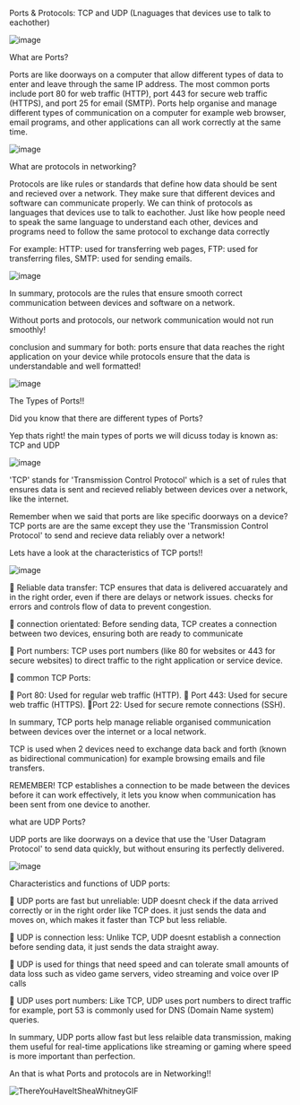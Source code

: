 Ports & Protocols: TCP and UDP (Lnaguages that devices use to talk to eachother)

 ![image](https://github.com/user-attachments/assets/0d9be526-4310-4474-8a11-1916b879a354)

What are Ports? 

Ports are like doorways on a computer that allow different types of data to enter and leave through the same IP address.
The most common ports include port 80 for web traffic (HTTP), port 443 for secure web traffic (HTTPS), and port 25 for email (SMTP).
Ports help organise and manage different types of communication on a computer for example web browser, email programs, and other applications can all work correctly
at the same time.

![image](https://github.com/user-attachments/assets/62649f08-8239-4450-8adc-c40702e6384c)

What are protocols in networking?

Protocols are like rules or standards that define how data should be sent and recieved over a network. They make sure that different devices and software can communicate properly.
We can think of protocols as languages that devices use to talk to eachother.
Just like how people need to speak the same language to understand each other, devices and programs need to follow the same protocol to exchange data correctly

For example: HTTP: used for transferring web pages, FTP: used for transferring files, SMTP: used for sending emails.

![image](https://github.com/user-attachments/assets/d07956df-54ce-49d9-99cc-aff196b009d4)

In summary, protocols are the rules that ensure smooth correct communication between devices and software on a network.

Without ports and protocols, our network communication would not run smoothly!

conclusion and summary for both: ports ensure that data reaches the right application on your device while protocols ensure that the data is understandable and well formatted!

![image](https://github.com/user-attachments/assets/30e47a29-9c9c-4836-ae5a-8e201aa5fd71)


The Types of Ports!!

Did you know that there are different types of Ports?

Yep thats right! the main types of ports we will dicuss today is known as: TCP and UDP

![image](https://github.com/user-attachments/assets/a8f79e40-6af5-45fc-9f29-b08f0be9b733)

'TCP' stands for 'Transmission Control Protocol' which is a set of rules that ensures data is sent and recieved reliably between devices over a network, like the internet.

Remember when we said that ports are like specific doorways on a device? TCP ports are are the same except they use the 'Transmission Control Protocol' to send and recieve data reliably over a network!

Lets have a look at the characteristics of TCP ports!!

![image](https://github.com/user-attachments/assets/b0b3066c-b0d9-441e-8a8b-5c5515184c6c)

📍 Reliable data transfer: TCP ensures that data is delivered accuarately and in the right order, even  if there are delays or network issues. checks for errors and controls flow of data to prevent congestion.

📍 connection orientated: Before sending data, TCP creates a connection between two devices, ensuring both are ready to communicate

📍 Port numbers: TCP uses port numbers (like 80 for websites or 443 for secure websites) to direct traffic to the right application or service device.

📍 common TCP Ports:

  📌 Port 80: Used for regular web traffic (HTTP).
  📌 Port 443: Used for secure web traffic (HTTPS).
  📌Port 22: Used for secure remote connections (SSH).

   In summary, TCP ports help manage reliable organised communication between devices over the internet or a local network. 

   TCP is used when 2 devices need to exchange data back and forth (known as bidirectional communication) for example browsing emails and 
file transfers.

REMEMBER! TCP establishes  a connection to be made between the devices before it can work effectively, it lets you know when communication has been sent from one device to another. 


what are UDP Ports?

UDP ports are like doorways on a device that use the 'User Datagram Protocol' to send data quickly, but without ensuring its perfectly delivered.

![image](https://github.com/user-attachments/assets/8cd7800e-318b-44a0-9445-1d3f7164f152)

Characteristics and functions of UDP ports:

🔗 UDP ports are fast but unreliable: UDP doesnt check if the data arrived correctly or in the right order like TCP does. it just sends the data and moves on, which makes it faster than TCP but less reliable.

🔗 UDP is connection less: Unlike TCP, UDP doesnt establish a connection before sending data, it just sends the data straight away.

🔗 UDP is used for things that need speed and can tolerate small amounts of data loss such as video game servers, video streaming and voice over IP calls

🔗 UDP uses port numbers: Like TCP, UDP uses port numbers to direct traffic for example, port 53 is commonly used for DNS (Domain Name system) queries.

In summary, UDP ports allow fast but less relaible data transmission, making them useful for real-time applications like streaming or gaming where speed is more important than perfection. 


An that is what Ports and protocols are in Networking!!

![ThereYouHaveItSheaWhitneyGIF](https://github.com/user-attachments/assets/c833f643-c061-4f7c-9194-9864d88f6e42)




